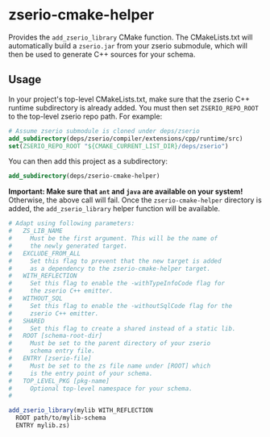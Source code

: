 # zserio-cmake-helper

Provides the `add_zserio_library` CMake function. The CMakeLists.txt will
automatically build a `zserio.jar` from your zserio submodule, which will
then be used to generate C++ sources for your schema.

## Usage

In your project's top-level CMakeLists.txt, make sure that the zserio C++
runtime subdirectory is already added. You must then set `ZSERIO_REPO_ROOT`
to the top-level zserio repo path. For example:

```cmake
# Assume zserio submodule is cloned under deps/zserio
add_subdirectory(deps/zserio/compiler/extensions/cpp/runtime/src)
set(ZSERIO_REPO_ROOT "${CMAKE_CURRENT_LIST_DIR}/deps/zserio")
```

You can then add this project as a subdirectory:

```cmake
add_subdirectory(deps/zserio-cmake-helper)
```

**Important: Make sure that `ant` and `java` are available on your system!**
Otherwise, the above call will fail. Once the `zserio-cmake-helper` directory
is added, the `add_zserio_library` helper function will be available.

```cmake
# Adapt using following parameters:
#   ZS_LIB_NAME
#     Must be the first argument. This will be the name of
#     the newly generated target.
#   EXCLUDE_FROM_ALL
#     Set this flag to prevent that the new target is added
#     as a dependency to the zserio-cmake-helper target.
#   WITH_REFLECTION
#     Set this flag to enable the -withTypeInfoCode flag for
#     the zserio C++ emitter.
#   WITHOUT_SQL
#     Set this flag to enable the -withoutSqlCode flag for the
#     zserio C++ emitter.
#   SHARED
#     Set this flag to create a shared instead of a static lib.
#   ROOT [schema-root-dir]
#     Must be set to the parent directory of your zserio
#     schema entry file.
#   ENTRY [zserio-file]
#     Must be set to the zs file name under [ROOT] which
#     is the entry point of your schema.
#   TOP_LEVEL_PKG [pkg-name]
#     Optional top-level namespace for your schema.
#

add_zserio_library(mylib WITH_REFLECTION
  ROOT path/to/mylib-schema
  ENTRY mylib.zs)
```
